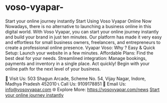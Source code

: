 # voso-vyapar-
Start your online journey instantly 
Start Using Voso Vyapar Online Now
Nowadays, there is no alternative to launching a business online in this digital world. With Voso Vyapar, you can start your online journey instantly and build your brand in just ten minutes. Our platform has made it very easy and effortless for small business owners, freelancers, and entrepreneurs to create a professional online presence.
Vyapar Voso: Why ?
Easy & Quick Setup: Launch your website in a few minutes.
Affordable Plans: Find the best deal for your needs.
Streamlined integration: Manage bookings, payments and inventory in a single place.
Act quickly! Begin with your online path for the next level of your business.

📍 Visit Us: 503 Shagun Arcade, Scheme No. 54, Vijay Nagar, Indore, Madhya Pradesh 452010
📞 Call Us: 9109178851
📧 Email Us: info@vosovyapar.com
🌐 Explore More: https://vosovyapar.com/news
<a href="https://vosovyapar.com/news">Start your online journey instantly </a>

